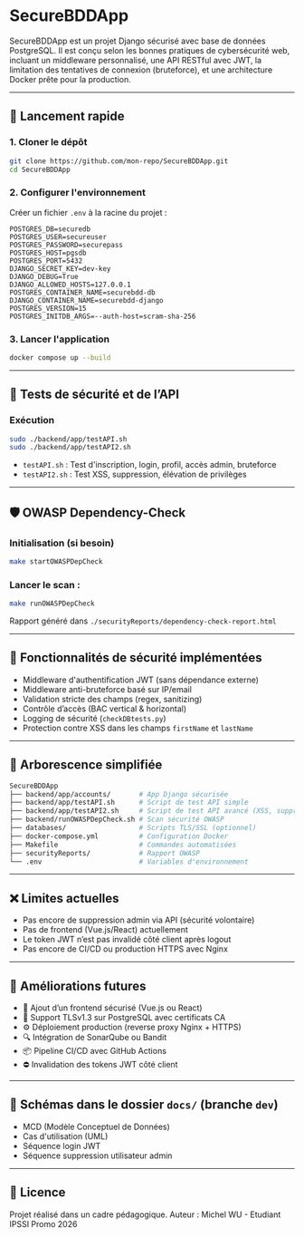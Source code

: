 # SecureBDDApp

SecureBDDApp est un projet Django sécurisé avec base de données PostgreSQL. Il est conçu selon les bonnes pratiques de cybersécurité web, incluant un middleware personnalisé, une API RESTful avec JWT, la limitation des tentatives de connexion (bruteforce), et une architecture Docker prête pour la production.

---

## 🚀 Lancement rapide

### 1. Cloner le dépôt

```bash
git clone https://github.com/mon-repo/SecureBDDApp.git
cd SecureBDDApp
```

### 2. Configurer l'environnement

Créer un fichier `.env` à la racine du projet :

```env
POSTGRES_DB=securedb
POSTGRES_USER=secureuser
POSTGRES_PASSWORD=securepass
POSTGRES_HOST=pgsdb
POSTGRES_PORT=5432
DJANGO_SECRET_KEY=dev-key
DJANGO_DEBUG=True
DJANGO_ALLOWED_HOSTS=127.0.0.1
POSTGRES_CONTAINER_NAME=securebdd-db
DJANGO_CONTAINER_NAME=securebdd-django
POSTGRES_VERSION=15
POSTGRES_INITDB_ARGS=--auth-host=scram-sha-256
```

### 3. Lancer l'application

```bash
docker compose up --build
```

---

## 🧪 Tests de sécurité et de l’API

### Exécution

```bash
sudo ./backend/app/testAPI.sh
sudo ./backend/app/testAPI2.sh
```

- `testAPI.sh` : Test d'inscription, login, profil, accès admin, bruteforce
- `testAPI2.sh` : Test XSS, suppression, élévation de privilèges

---

## 🛡️ OWASP Dependency-Check

### Initialisation (si besoin)

```bash
make startOWASPDepCheck
```

### Lancer le scan :

```bash
make runOWASPDepCheck
```

Rapport généré dans `./securityReports/dependency-check-report.html`

---

## 🔐 Fonctionnalités de sécurité implémentées

- Middleware d'authentification JWT (sans dépendance externe)
- Middleware anti-bruteforce basé sur IP/email
- Validation stricte des champs (regex, sanitizing)
- Contrôle d’accès (BAC vertical & horizontal)
- Logging de sécurité (`checkDBtests.py`)
- Protection contre XSS dans les champs `firstName` et `lastName`

---

## 📁 Arborescence simplifiée

```bash
SecureBDDApp
├── backend/app/accounts/       # App Django sécurisée
├── backend/app/testAPI.sh      # Script de test API simple
├── backend/app/testAPI2.sh     # Script de test API avancé (XSS, suppression, escalade)
├── backend/runOWASPDepCheck.sh # Scan sécurité OWASP
├── databases/                  # Scripts TLS/SSL (optionnel)
├── docker-compose.yml          # Configuration Docker
├── Makefile                    # Commandes automatisées
├── securityReports/            # Rapport OWASP
└── .env                        # Variables d'environnement
```

---

## ❌ Limites actuelles

- Pas encore de suppression admin via API (sécurité volontaire)
- Pas de frontend (Vue.js/React) actuellement
- Le token JWT n’est pas invalidé côté client après logout
- Pas encore de CI/CD ou production HTTPS avec Nginx

---

## 🚧 Améliorations futures

- 🔄 Ajout d’un frontend sécurisé (Vue.js ou React)
- 🔐 Support TLSv1.3 sur PostgreSQL avec certificats CA
- ⚙️ Déploiement production (reverse proxy Nginx + HTTPS)
- 🔍 Intégration de SonarQube ou Bandit
- 📦 Pipeline CI/CD avec GitHub Actions
- ⛔ Invalidation des tokens JWT côté client

---

## 📸 Schémas dans le dossier `docs/` (branche `dev`)

- MCD (Modèle Conceptuel de Données)
- Cas d'utilisation (UML)
- Séquence login JWT
- Séquence suppression utilisateur admin

---

## 📜 Licence

Projet réalisé dans un cadre pédagogique.
Auteur : Michel WU - Etudiant IPSSI Promo 2026
